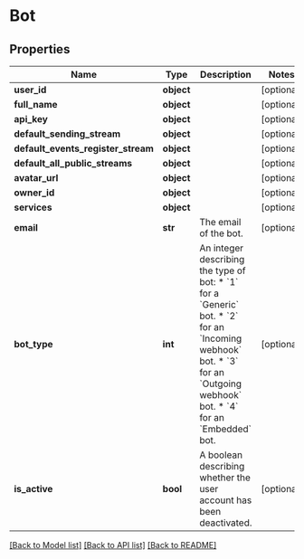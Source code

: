 # Bot


## Properties
Name | Type | Description | Notes
------------ | ------------- | ------------- | -------------
**user_id** | **object** |  | [optional] 
**full_name** | **object** |  | [optional] 
**api_key** | **object** |  | [optional] 
**default_sending_stream** | **object** |  | [optional] 
**default_events_register_stream** | **object** |  | [optional] 
**default_all_public_streams** | **object** |  | [optional] 
**avatar_url** | **object** |  | [optional] 
**owner_id** | **object** |  | [optional] 
**services** | **object** |  | [optional] 
**email** | **str** | The email of the bot.  | [optional] 
**bot_type** | **int** | An integer describing the type of bot: * &#x60;1&#x60; for a &#x60;Generic&#x60; bot. * &#x60;2&#x60; for an &#x60;Incoming webhook&#x60; bot. * &#x60;3&#x60; for an &#x60;Outgoing webhook&#x60; bot. * &#x60;4&#x60; for an &#x60;Embedded&#x60; bot.  | [optional] 
**is_active** | **bool** | A boolean describing whether the user account has been deactivated.  | [optional] 

[[Back to Model list]](../README.md#documentation-for-models) [[Back to API list]](../README.md#documentation-for-api-endpoints) [[Back to README]](../README.md)



